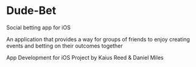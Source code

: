 # Dude-Bet
Social betting app for iOS

An application that provides a way for groups of friends to enjoy creating events and betting on their outcomes together

App Development for iOS Project by Kaius Reed & Daniel Miles
